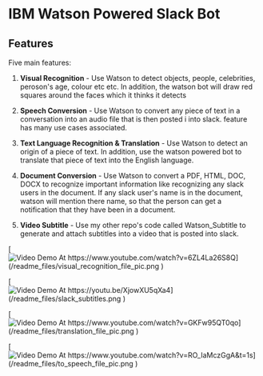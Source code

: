 # IBM Watson Powered Slack Bot

## Features
Five main features: 

  1) **Visual Recognition** - Use Watson to detect objects, people, celebrities, peroson's age, colour etc etc. In addition, the                             watson bot will draw red squares around the faces which it thinks it detects
 
  2) **Speech Conversion** -  Use Watson to convert any piece of text in a conversation into an audio file that is then posted i                             into slack. feature has many use cases associated. 
  
  3) **Text Language Recognition & Translation** - Use Watson to detect an origin of a piece of text. In addition, use the watson powered bot to translate that piece of text into the English language. 
  
  4) **Document Conversion** - Use Watson to convert a PDF, HTML, DOC, DOCX to recognize important information like recognizing any slack users in the document. If any slack user's name is in the document, watson will mention there name, so that the person can get a notification that they have been in a document. 
   
  5) **Video Subtitle** - Use my other repo's code called Watson_Subtitle to generate and attach subtitles into a video that is posted into slack. 
   
  
[![Video Demo At https://www.youtube.com/watch?v=6ZL4La26S8Q](/readme_files/visual_recognition_file_pic.png
)](https://www.youtube.com/watch?v=6ZL4La26S8Q "Video Demo At https://www.youtube.com/watch?v=6ZL4La26S8Q")

 
[![Video Demo At  https://youtu.be/XjowXU5qXa4](/readme_files/slack_subtitles.png
)](https://youtu.be/XjowXU5qXa4 "Video Demo At https://youtu.be/XjowXU5qXa4")

 
 
 
[![Video Demo At https://www.youtube.com/watch?v=GKFw95QT0qo](/readme_files/translation_file_pic.png
)](https://www.youtube.com/watch?v=GKFw95QT0qo "Video Demo At https://www.youtube.com/watch?v=GKFw95QT0qo")

[![Video Demo At https://www.youtube.com/watch?v=RO_IaMczGgA&t=1s](/readme_files/to_speech_file_pic.png
)](https://www.youtube.com/watch?v=RO_IaMczGgA&t=1s "Video Demo At https://www.youtube.com/watch?v=RO_IaMczGgA&t=1s")

